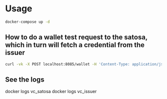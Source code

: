 # Usage

```bash
docker-compose up -d

```

## How to do a wallet test request to the satosa, which in turn will fetch a credential from the issuer

```bash
curl -vk -X POST localhost:8085/wallet -H 'Content-Type: application/json' -d '{"subject_type": "sunet_wallet", "client_id": "35345", "client_name": "VictorNaslund", "client_number": "09834759"}'

```

## See the logs

docker logs vc_satosa
docker logs vc_issuer
